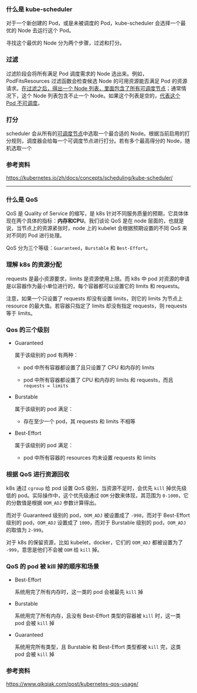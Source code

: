 ### 什么是 kube-scheduler

对于一个新创建的 Pod，或是未被调度的 Pod，kube-scheduler 会选择一个最优的 Node 去运行这个 Pod。

寻找这个最优的 Node 分为两个步骤，过滤和打分。

### 过滤

过滤阶段会将所有满足 Pod 调度需求的 Node 选出来。例如，PodFitsResources 过滤函数会检查候选 Node 的可用资源能否满足 Pod 的资源请求。<u>在过滤之后，得出一个 Node 列表，里面包含了所有可调度节点</u>；通常情况下，这个 Node  列表包含不止一个 Node。如果这个列表是空的，<u>代表这个 Pod 不可调度</u>。

### 打分

scheduler 会从所有的<u>可调度节点</u>中选取一个最合适的 Node。根据当前启用的打分规则，调度器会给每一个可调度节点进行打分。若有多个最高得分的 Node，随机选取一个

### 参考资料

https://kubernetes.io/zh/docs/concepts/scheduling/kube-scheduler/

---

### 什么是 QoS

QoS 是 Quality of Service 的缩写，是 k8s 针对不同服务质量的预期，它具体体现在两个具体的指标：**内存和CPU**。我们谈论 QoS 是在 node 层面的，也就是说，当节点上的资源紧张时，node 上的 kubelet 会根据预期设置的不同 QoS 来对不同的 Pod 进行处理。

QoS 分为三个等级：`Guaranteed`，`Burstable` 和 `Best-Effort`。

### 理解 k8s 的资源分配

requests 是最小资源要求，limits 是资源使用上限。而 k8s 中 pod 对资源的申请是以容器作为最小单位进行的，每个容器都可以设置它的 limits 和 requests。

注意，如果一个只设置了 requests 却没有设置 limits，则它的 limits 为节点上 resource 的最大值。若容器只指定了 limits 却没有指定 requests，则 requests 等于 limits。

### Qos 的三个级别

+ Guaranteed

    属于该级别的 pod 有两种：

    + pod 中所有容器都设置了且只设置了 CPU 和内存的 limits

    + pod 中所有容器都设置了 CPU 和内存的 limits 和 requests，而且 `requests = limits`

+ Burstable

    属于该级别的 pod 满足：

    + 存在至少一个 pod，其 requests 和 limits 不相等

+ Best-Effort

    属于该级别的 pod 满足：

    + pod 中所有容器的 resources 均未设置 requests 和 limits

### 根据 QoS 进行资源回收

k8s 通过 `cgroup` 给 pod 设置 QoS 级别，当资源不足时，会优先 `kill` 掉优先级低的 pod。实际操作中，这个优先级通过 `OOM` 分数来体现，其范围为 `0-1000`，它的分数值是根据 `OOM_ADJ` 参数计算得出。

而对于 Guaranteed 级别的 pod，`OOM_ADJ` 被设置成了 `-998`，而对于 Best-Effort 级别的 pod，`OOM_ADJ` 设置成了 `1000`，而对于 Burstable 级别的 pod，`OOM_ADJ` 的取值为 `2-999`。

对于 k8s 的保留资源，比如 kubelet，docker，它们的 `OOM_ADJ` 都被设置为了 `-999`，意思是他们不会被 `OOM` 给 `kill` 掉。

### QoS 的 pod 被 kill 掉的顺序和场景

+ Best-Effort

    系统用完了所有内存时，这一类的 pod 会被最先 `kill` 掉

+ Burstable

    系统用完了所有内存，且没有 Best-Effort 类型的容器被 `kill` 时，这一类 pod 会被 `kill` 掉

+ Guaranteed

    系统用完所有类型，且 Burstable 和 Best-Effort 类型都被 `kill` 完，这类 pod 会被 `kill` 掉

### 参考资料

https://www.qikqiak.com/post/kubernetes-qos-usage/